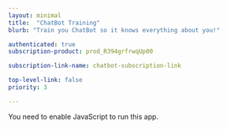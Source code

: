 ```yaml
---
layout: minimal
title:  "ChatBot Training"
blurb: "Train you ChatBot so it knows everything about you!"

authenticated: true
subscription-product: prod_R394grfrwqUp00

subscription-link-name: chatbot-subscription-link

top-level-link: false
priority: 3

---
```

      
<link rel="manifest" href="manifest.json"/>
	  
<script defer="defer" src="static/js/main.4775e3cf.js"></script>
	  
<link href="static/css/main.e6c13ad2.css" rel="stylesheet">
	  
<noscript>You need to enable JavaScript to run this app.</noscript>
	  
<div id="root"></div>
